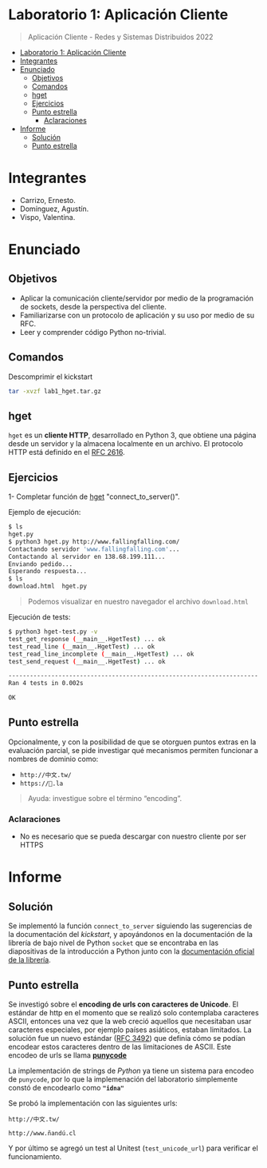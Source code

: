 # Laboratorio 1: Aplicación Cliente

> Aplicación Cliente - Redes y Sistemas Distribuidos 2022

- [Laboratorio 1: Aplicación Cliente](#laboratorio-1-aplicación-cliente)
- [Integrantes](#integrantes)
- [Enunciado](#enunciado)
  - [Objetivos](#objetivos)
  - [Comandos](#comandos)
  - [hget](#hget)
  - [Ejercicios](#ejercicios)
  - [Punto estrella](#punto-estrella)
    - [Aclaraciones](#aclaraciones)
- [Informe](#informe)
  - [Solución](#solución)
  - [Punto estrella](#punto-estrella-1)

# Integrantes
- Carrizo, Ernesto.
- Domínguez, Agustín.
- Vispo, Valentina.


# Enunciado
## Objetivos
* Aplicar la comunicación cliente/servidor por medio de la programación de sockets,
desde la perspectiva del cliente.
* Familiarizarse con un protocolo de aplicación y su uso por medio de su RFC.
* Leer y comprender código Python no-trivial.

## Comandos
Descomprimir el kickstart
```bash
tar -xvzf lab1_hget.tar.gz
```

## hget
`hget` es un **cliente HTTP**, desarrollado en Python 3, que obtiene una página desde un servidor y la almacena localmente en un archivo. El protocolo HTTP está definido en el [RFC 2616](https://tools.ietf.org/html/rfc2616).

## Ejercicios

1- Completar función de [hget](hget.py) "connect_to_server()".

Ejemplo de ejecución:
```bash
$ ls
hget.py
$ python3 hget.py http://www.fallingfalling.com/
Contactando servidor 'www.fallingfalling.com'...
Contactando al servidor en 138.68.199.111...
Enviando pedido...
Esperando respuesta...
$ ls
download.html  hget.py
```
> Podemos visualizar en nuestro navegador el archivo `download.html`

Ejecución de tests:
```bash
$ python3 hget-test.py -v
test_get_response (__main__.HgetTest) ... ok
test_read_line (__main__.HgetTest) ... ok
test_read_line_incomplete (__main__.HgetTest) ... ok
test_send_request (__main__.HgetTest) ... ok

----------------------------------------------------------------------
Ran 4 tests in 0.002s

OK
```

## Punto estrella
Opcionalmente, y con la posibilidad de que se otorguen puntos extras en la evaluación parcial, se pide investigar qué mecanismos permiten funcionar a nombres de dominio como:

* `http://中文.tw/`
* `https://💩.la`

> Ayuda: investigue sobre el término “encoding”.

### Aclaraciones
* No es necesario que se pueda descargar con nuestro cliente por ser HTTPS

# Informe

## Solución

Se implementó la función `connect_to_server` siguiendo las sugerencias de la documentación del *kickstart*, y apoyándonos en la documentación de la librería de bajo nivel de Python `socket` que se encontraba en las diapositivas de la introducción a Python junto con la [documentación oficial de la librería](https://docs.python.org/3/library/socket.html).

## Punto estrella

Se investigó sobre el **encoding de urls con caracteres de Unicode**. El estándar de http en el momento que se realizó solo contemplaba caracteres ASCII, entonces una vez que la web creció aquellos que necesitaban usar caracteres especiales, por ejemplo países asiáticos, estaban limitados. La solución fue un nuevo estándar ([RFC 3492](https://datatracker.ietf.org/doc/html/rfc3492)) que definía cómo se podían encodear estos caracteres dentro de las limitaciones de ASCII. Este encodeo de urls se llama [**punycode**](https://es.wikipedia.org/wiki/Punycode)

La implementación de strings de *Python* ya tiene un sistema para encodeo de `punycode`, por lo que la implemenación del laboratorio simplemente constó de encodearlo como **`"idna"`**

Se probó la implementación con las siguientes urls:

`http://中文.tw/`

`http://www.ñandú.cl`

Y por último se agregó un test al Unitest (`test_unicode_url`) para verificar el funcionamiento.
